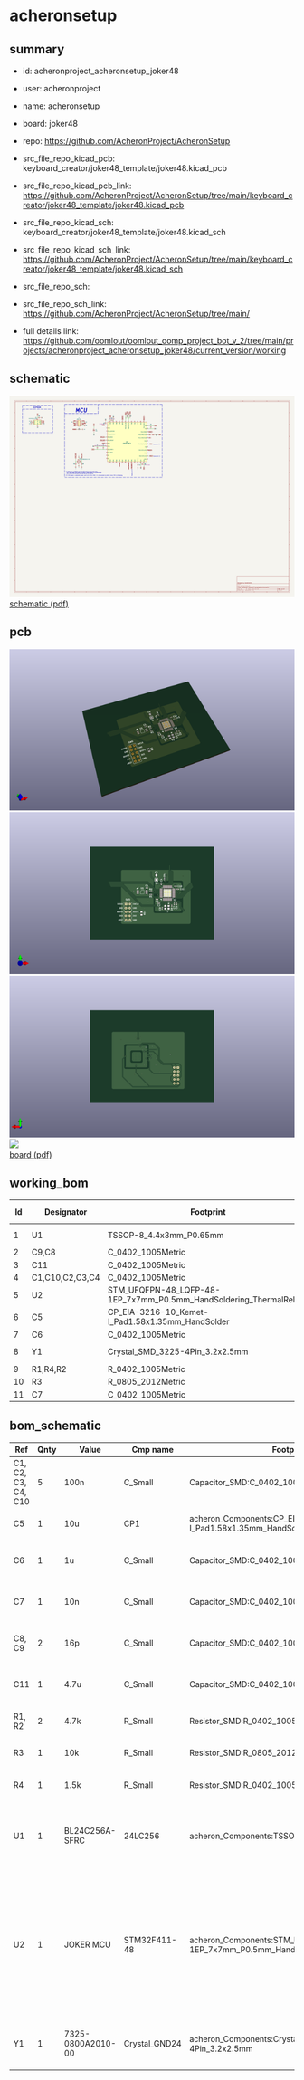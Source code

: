 # acheronsetup
 
## summary 
* id: acheronproject_acheronsetup_joker48
* user: acheronproject
* name: acheronsetup
* board: joker48
* repo: https://github.com/AcheronProject/AcheronSetup
* src_file_repo_kicad_pcb: keyboard_creator/joker48_template/joker48.kicad_pcb
* src_file_repo_kicad_pcb_link: https://github.com/AcheronProject/AcheronSetup/tree/main/keyboard_creator/joker48_template/joker48.kicad_pcb
* src_file_repo_kicad_sch: keyboard_creator/joker48_template/joker48.kicad_sch
* src_file_repo_kicad_sch_link: https://github.com/AcheronProject/AcheronSetup/tree/main/keyboard_creator/joker48_template/joker48.kicad_sch

* src_file_repo_sch: 
* src_file_repo_sch_link: https://github.com/AcheronProject/AcheronSetup/tree/main/
* full details link: https://github.com/oomlout/oomlout_oomp_project_bot_v_2/tree/main/projects/acheronproject_acheronsetup_joker48/current_version/working  

## schematic  
![](working_schematic_600.png)  
[schematic (pdf)](working_schematic.pdf) 






















## pcb  
![](working_3d_600.png) 
![](working_3d_front_600.png)  
![](working_3d_back_600.png)  
![](working_600.png)  
[board (pdf)](working.pdf)  

## working_bom
| Id | Designator | Footprint | Quantity | Designation | Supplier and ref |  | None | 
| --- | --- | --- | --- | --- | --- | --- | --- | 
| 1 | U1 | TSSOP-8_4.4x3mm_P0.65mm | 1 | BL24C256A-SFRC |  |  | [''] | 
| 2 | C9,C8 | C_0402_1005Metric | 2 | 16p |  |  | [''] | 
| 3 | C11 | C_0402_1005Metric | 1 | 4.7u |  |  | [''] | 
| 4 | C1,C10,C2,C3,C4 | C_0402_1005Metric | 5 | 100n |  |  | [''] | 
| 5 | U2 | STM_UFQFPN-48_LQFP-48-1EP_7x7mm_P0.5mm_HandSoldering_ThermalReliefs | 1 | STM32F411CEU6 |  |  | [''] | 
| 6 | C5 | CP_EIA-3216-10_Kemet-I_Pad1.58x1.35mm_HandSolder | 1 | 10u |  |  | [''] | 
| 7 | C6 | C_0402_1005Metric | 1 | 1u |  |  | [''] | 
| 8 | Y1 | Crystal_SMD_3225-4Pin_3.2x2.5mm | 1 | 7325-0800A2010-00 |  |  | [''] | 
| 9 | R1,R4,R2 | R_0402_1005Metric | 3 | 1.5k |  |  | [''] | 
| 10 | R3 | R_0805_2012Metric | 1 | 10k |  |  | [''] | 
| 11 | C7 | C_0402_1005Metric | 1 | 10n |  |  | [''] | 


## bom_schematic
| Ref | Qnty | Value | Cmp name | Footprint | Description | Vendor | DNP | 
| --- | --- | --- | --- | --- | --- | --- | --- | 
| C1, C2, C3, C4, C10 | 5 | 100n | C_Small | Capacitor_SMD:C_0402_1005Metric | Unpolarized capacitor, small symbol |  |  | 
| C5 | 1 | 10u | CP1 | acheron_Components:CP_EIA-3216-10_Kemet-I_Pad1.58x1.35mm_HandSolder | Polarized capacitor, US symbol |  |  | 
| C6 | 1 | 1u | C_Small | Capacitor_SMD:C_0402_1005Metric | Unpolarized capacitor, small symbol |  |  | 
| C7 | 1 | 10n | C_Small | Capacitor_SMD:C_0402_1005Metric | Unpolarized capacitor, small symbol |  |  | 
| C8, C9 | 2 | 16p | C_Small | Capacitor_SMD:C_0402_1005Metric | Unpolarized capacitor, small symbol |  |  | 
| C11 | 1 | 4.7u | C_Small | Capacitor_SMD:C_0402_1005Metric | Unpolarized capacitor, small symbol |  |  | 
| R1, R2 | 2 | 4.7k | R_Small | Resistor_SMD:R_0402_1005Metric | Resistor, small symbol |  |  | 
| R3 | 1 | 10k | R_Small | Resistor_SMD:R_0805_2012Metric | Resistor, small symbol |  |  | 
| R4 | 1 | 1.5k | R_Small | Resistor_SMD:R_0402_1005Metric | Resistor, small symbol |  |  | 
| U1 | 1 | BL24C256A-SFRC | 24LC256 | acheron_Components:TSSOP-8_4.4x3mm_P0.65mm | I2C Serial EEPROM, 256Kb, DIP-8/SOIC-8/TSSOP-8/DFN-8 |  |  | 
| U2 | 1 | JOKER MCU | STM32F411-48 | acheron_Components:STM_UFQFPN-48_LQFP-48-1EP_7x7mm_P0.5mm_HandSoldering_ThermalReliefs | UFQFPN-48 ArmÂ® CortexÂ®-M4 32bits MCU+FPU, 125 DMIPS, 512KB Flash,   128KB RAM, USB OTG FS, 11 TIMs, 1 ADC, 13 comm. interfaces |  |  | 
| Y1 | 1 | 7325-0800A2010-00 | Crystal_GND24 | acheron_Components:Crystal_SMD_3225-4Pin_3.2x2.5mm | Four pin crystal, GND on pins 2 and 4 |  |  | 



